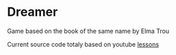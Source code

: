 # Dreamer

Game based on the book of the same name by Elma Trou

Current source code totaly based on youtube [lessons](https://www.youtube.com/playlist?list=PL6xSOsbVA1ebkU66okpi-KViAO8_9DJKg)
